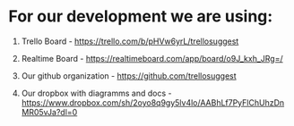 # For our development we are using:
1. Trello Board - https://trello.com/b/pHVw6yrL/trellosuggest
   
2. Realtime Board - https://realtimeboard.com/app/board/o9J_kxh_JRg=/
   
3. Our github organization - https://github.com/trellosuggest

4. Our dropbox with diagramms and docs - https://www.dropbox.com/sh/2oyo8q9gy5lv4lo/AABhLf7PyFlChUhzDnMR05vJa?dl=0
